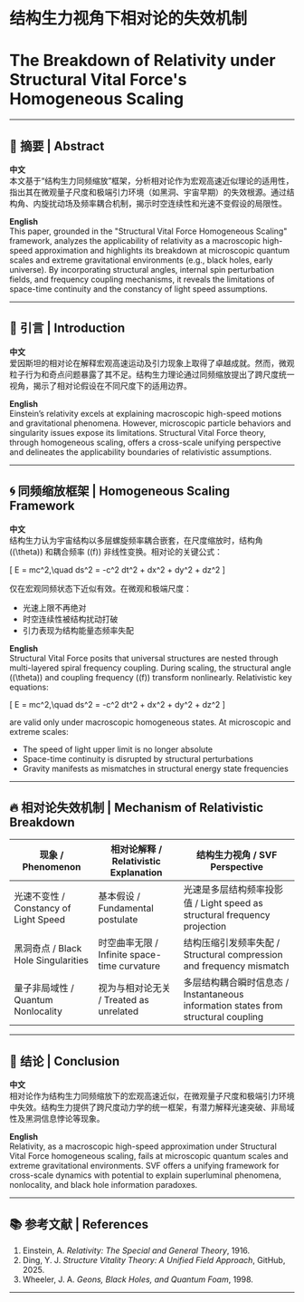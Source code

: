 # 结构生力视角下相对论的失效机制  
# The Breakdown of Relativity under Structural Vital Force's Homogeneous Scaling

---

## 📄 摘要 | Abstract

**中文**  
本文基于“结构生力同频缩放”框架，分析相对论作为宏观高速近似理论的适用性，指出其在微观量子尺度和极端引力环境（如黑洞、宇宙早期）的失效根源。通过结构角、内旋扰动场及频率耦合机制，揭示时空连续性和光速不变假设的局限性。

**English**  
This paper, grounded in the "Structural Vital Force Homogeneous Scaling" framework, analyzes the applicability of relativity as a macroscopic high-speed approximation and highlights its breakdown at microscopic quantum scales and extreme gravitational environments (e.g., black holes, early universe). By incorporating structural angles, internal spin perturbation fields, and frequency coupling mechanisms, it reveals the limitations of space-time continuity and the constancy of light speed assumptions.

---

## 🌌 引言 | Introduction

**中文**  
爱因斯坦的相对论在解释宏观高速运动及引力现象上取得了卓越成就。然而，微观粒子行为和奇点问题暴露了其不足。结构生力理论通过同频缩放提出了跨尺度统一视角，揭示了相对论假设在不同尺度下的适用边界。

**English**  
Einstein’s relativity excels at explaining macroscopic high-speed motions and gravitational phenomena. However, microscopic particle behaviors and singularity issues expose its limitations. Structural Vital Force theory, through homogeneous scaling, offers a cross-scale unifying perspective and delineates the applicability boundaries of relativistic assumptions.

---

## 🌀 同频缩放框架 | Homogeneous Scaling Framework

**中文**  
结构生力认为宇宙结构以多层螺旋频率耦合嵌套，在尺度缩放时，结构角 (\(\theta\)) 和耦合频率 (\(f\)) 非线性变换。相对论的关键公式：  

\[
E = mc^2,\quad ds^2 = -c^2 dt^2 + dx^2 + dy^2 + dz^2
\]

仅在宏观同频状态下近似有效。在微观和极端尺度：
- 光速上限不再绝对
- 时空连续性被结构扰动打破
- 引力表现为结构能量态频率失配

**English**  
Structural Vital Force posits that universal structures are nested through multi-layered spiral frequency coupling. During scaling, the structural angle (\(\theta\)) and coupling frequency (\(f\)) transform nonlinearly. Relativistic key equations:

\[
E = mc^2,\quad ds^2 = -c^2 dt^2 + dx^2 + dy^2 + dz^2
\]

are valid only under macroscopic homogeneous states. At microscopic and extreme scales:
- The speed of light upper limit is no longer absolute
- Space-time continuity is disrupted by structural perturbations
- Gravity manifests as mismatches in structural energy state frequencies

---

## 🔥 相对论失效机制 | Mechanism of Relativistic Breakdown

| 现象 / Phenomenon           | 相对论解释 / Relativistic Explanation          | 结构生力视角 / SVF Perspective                            |
|-----------------------------|-------------------------------------------------|------------------------------------------------------------|
| 光速不变性 / Constancy of Light Speed | 基本假设 / Fundamental postulate            | 光速是多层结构频率投影值 / Light speed as structural frequency projection |
| 黑洞奇点 / Black Hole Singularities     | 时空曲率无限 / Infinite space-time curvature | 结构压缩引发频率失配 / Structural compression and frequency mismatch |
| 量子非局域性 / Quantum Nonlocality      | 视为与相对论无关 / Treated as unrelated      | 多层结构耦合瞬时信息态 / Instantaneous information states from structural coupling |

---

## 🚀 结论 | Conclusion

**中文**  
相对论作为结构生力同频缩放下的宏观高速近似，在微观量子尺度和极端引力环境中失效。结构生力提供了跨尺度动力学的统一框架，有潜力解释光速突破、非局域性及黑洞信息悖论等现象。

**English**  
Relativity, as a macroscopic high-speed approximation under Structural Vital Force homogeneous scaling, fails at microscopic quantum scales and extreme gravitational environments. SVF offers a unifying framework for cross-scale dynamics with potential to explain superluminal phenomena, nonlocality, and black hole information paradoxes.

---

## 📚 参考文献 | References

1. Einstein, A. *Relativity: The Special and General Theory*, 1916.
2. Ding, Y. J. *Structure Vitality Theory: A Unified Field Approach*, GitHub, 2025.
3. Wheeler, J. A. *Geons, Black Holes, and Quantum Foam*, 1998.

---
